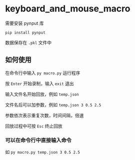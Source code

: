 # keyboard_and_mouse_macro

需要安装 pynput 库

`pip install pynput`

数据保存在 `.pkl` 文件中

## 如何使用

在命令行中输入 `py macro.py` 运行程序

按 `Enter` 开始录制，输入 `exit` 退出

输入文件名开始回放，例如 `temp.json`

文件名后可以加参数，例如 `temp.json 3 0.5 2.5`

参数依次表示重复次数，时间间隔，倍速

回放过程中可按 `Esc` 终止回放

### 可以在命令行中直接输入命令

如 `py macro.py temp.json 3 0.5 2.5`
